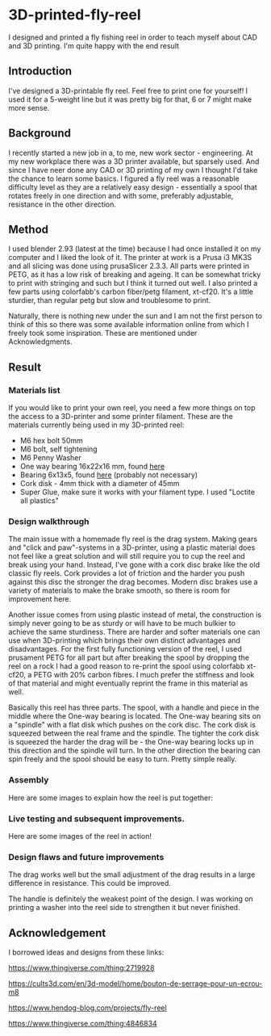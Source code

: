 # 3D-printed-fly-reel
I designed and printed a fly fishing reel in order to teach myself about CAD and 3D printing. I'm quite happy with the end result


## Introduction
I've designed a 3D-printable fly reel. Feel free to print one for yourself! I used it for a 5-weight line but it was pretty big for that, 6 or 7 might make more sense.

## Background
I recently started a new job in a, to me, new work sector - engineering. At my new workplace there was a 3D printer available, but sparsely used. And since I have neer done any CAD or 3D printing of my own I thought I'd take the chance to learn some basics. I figured a fly reel was a reasonable difficulty level as they are a relatively easy design - essentially a spool that rotates freely in one direction and with some, preferably adjustable, resistance in the other direction.

## Method
I used blender 2.93 (latest at the time) because I had once installed it on my computer and I liked the look of it. The printer at work is a Prusa i3 MK3S and all slicing was done using prusaSlicer 2.3.3. All parts were printed in PETG, as it has a low risk of breaking and ageing. It can be somewhat tricky to print with stringing and such but I think it turned out well. I also printed a few parts using colorfabb's carbon fiber/petg filament, xt-cf20. It's a little sturdier, than regular petg but slow and troublesome to print.

Naturally, there is nothing new under the sun and I am not the first person to think of this so there was some available information online from which I freely took some inspiration. These are mentioned under Acknowledgments.

## Result
### Materials list
If you would like to print your own reel, you need a few more things on top the access to a 3D-printer and some printer filament. These are the materials currently being used in my 3D-printed reel:
* M6 hex bolt 50mm
* M6 bolt, self tightening
* M6 Penny Washer
* One way bearing 16x22x16 mm, found [here](https://www.kullagergrossisten.se/en/product/hf1616-envagslager)
* Bearing 6x13x5, found [here](https://www.kullagergrossisten.se/en/product/kullager-686-2rsc-6x13x5-gummitat-keramisk-hybrid) (probably not necessary)
* Cork disk - 4mm thick with a diameter of 45mm
* Super Glue, make sure it works with your filament type. I used "Loctite all plastics"

### Design walkthrough
The main issue with a homemade fly reel is the drag system. Making gears and "click and paw"-systems in a 3D-printer, using a plastic material does not feel like a great solution and will still require you to cup the reel and break using your hand. Instead, I've gone with a cork disc brake like the old classic fly reels. Cork provides a lot of friction and the harder you push against this disc the stronger the drag becomes. Modern disc brakes use a variety of materials to make the brake smooth, so there is room for improvement here.

Another issue comes from using plastic instead of metal, the construction is simply never going to be as sturdy or will have to be much bulkier to achieve the same sturdiness. There are harder and softer materials one can use when 3D-printing which brings their own distinct advantages and disadvantages. For the first fully functioning version of the reel, I used prusament PETG for all part but after breaking the spool by dropping the reel on a rock I had a good reason to re-print the spool using colorfabb xt-cf20, a PETG with 20% carbon fibres. I much prefer the stiffness and look of that material and might eventually reprint the frame in this material as well. 

Basically this reel has three parts. The spool, with a handle and piece in the middle where the One-way bearing is located. The One-way bearing sits on a "spindle" with a flat disk which pushes on the cork disc. The cork disk is squeezed between the real frame and the spindle. The tighter the cork disk is squeezed the harder the drag will be - the One-way bearing locks up in this direction and the spindle will turn. In the other direction the bearing can spin freely and the spool should be easy to turn. Pretty simple really. 


### Assembly
Here are some images to explain how the reel is put together:



### Live testing and subsequent improvements. 
Here are some images of the reel in action!

### Design flaws and future improvements
The drag works well but the small adjustment of the drag results in a large difference in resistance. This could be improved.

The handle is definitely the weakest point of the design. I was working on printing a washer into the reel side to strengthen it but never finished.

## Acknowledgement
I borrowed ideas and designs from these links:

https://www.thingiverse.com/thing:2719928

https://cults3d.com/en/3d-model/home/bouton-de-serrage-pour-un-ecrou-m8

https://www.hendog-blog.com/projects/fly-reel

https://www.thingiverse.com/thing:4846834
